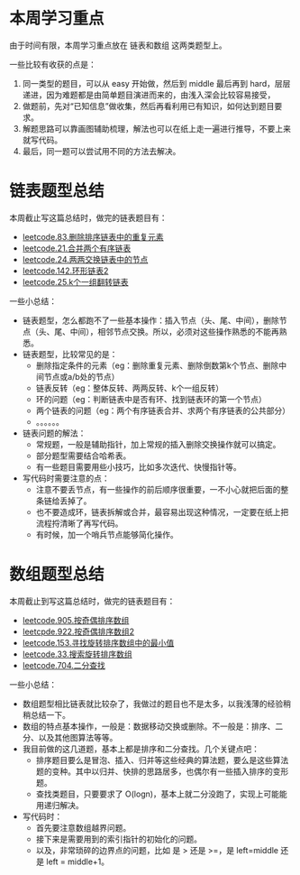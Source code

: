# 本周学习重点

由于时间有限，本周学习重点放在 链表和数组 这两类题型上。

一些比较有收获的点是：
1. 同一类型的题目，可以从 easy 开始做，然后到 middle 最后再到 hard，层层递进，因为难题都是由简单题目演进而来的，由浅入深会比较容易接受，
2. 做题前，先对“已知信息”做收集，然后再看利用已有知识，如何达到题目要求。
3. 解题思路可以靠画图辅助梳理，解法也可以在纸上走一遍进行推导，不要上来就写代码。
4. 最后，同一题可以尝试用不同的方法去解决。


# 链表题型总结
本周截止写这篇总结时，做完的链表题目有：
- [leetcode.83.删除排序链表中的重复元素](https://leetcode-cn.com/problems/remove-duplicates-from-sorted-list/)
- [leetcode.21.合并两个有序链表](https://leetcode-cn.com/problems/merge-two-sorted-lists/)
- [leetcode.24.两两交换链表中的节点](https://leetcode-cn.com/problems/swap-nodes-in-pairs/)
- [leetcode.142.环形链表2](https://leetcode-cn.com/problems/linked-list-cycle-ii/)
- [leetcode.25.k个一组翻转链表](https://leetcode-cn.com/problems/reverse-nodes-in-k-group/)

一些小总结：
- 链表题型，怎么都跑不了一些基本操作：插入节点（头、尾、中间），删除节点（头、尾、中间），相邻节点交换。所以，必须对这些操作熟悉的不能再熟悉。
- 链表题型，比较常见的是：
    - 删除指定条件的元素（eg：删除重复元素、删除倒数第k个节点、删除中间节点或a/b处的节点）
    - 链表反转（eg：整体反转、两两反转、k个一组反转）
    - 环的问题（eg：判断链表中是否有环、找到链表环的第一个节点）
    - 两个链表的问题（eg：两个有序链表合并、求两个有序链表的公共部分）
    - 。。。。。。
- 链表问题的解法：
    - 常规题，一般是辅助指针，加上常规的插入删除交换操作就可以搞定。
    - 部分题型需要结合哈希表。
    - 有一些题目需要用些小技巧，比如多次迭代、快慢指针等。
- 写代码时需要注意的点：
    - 注意不要丢节点，有一些操作的前后顺序很重要，一不小心就把后面的整条链给丢掉了。
    - 也不要造成环，链表拆解或合并，最容易出现这种情况，一定要在纸上把流程捋清晰了再写代码。
    - 有时候，加一个哨兵节点能够简化操作。


# 数组题型总结
本周截止到写这篇总结时，做完的链表题目有：
- [leetcode.905.按奇偶排序数组](https://leetcode-cn.com/problems/sort-array-by-parity/)
- [leetcpde.922.按奇偶排序数组2](https://leetcode-cn.com/problems/sort-array-by-parity-ii/)
- [leetcode.153.寻找旋转排序数组中的最小值](https://leetcode-cn.com/problems/find-minimum-in-rotated-sorted-array/submissions/)
- [leetcode.33.搜索旋转排序数组](https://leetcode-cn.com/problems/search-in-rotated-sorted-array/description/)
- [leetcode.704.二分查找](https://leetcode-cn.com/problems/binary-search/)

一些小总结：
- 数组题型相比链表就比较杂了，我做过的题目也不是太多，以我浅薄的经验稍稍总结一下。
- 数组的特点基本操作，一般是：数据移动交换或删除。不一般是：排序、二分、以及其他图算法等等。
- 我目前做的这几道题，基本上都是排序和二分查找。几个关键点吧：
    - 排序题目要么是冒泡、插入、归并等这些经典的算法题，要么是这些算法题的变种。其中以归并、快排的思路居多，也偶尔有一些插入排序的变形题。
    - 查找类题目，只要要求了 O(logn)，基本上就二分没跑了，实现上可能能用递归解决。
- 写代码时：
    - 首先要注意数组越界问题。
    - 接下来是需要用到的索引指针的初始化的问题。
    - 以及，非常琐碎的边界点的问题，比如 是 > 还是 >=，是 left=middle 还是 left = middle+1。



